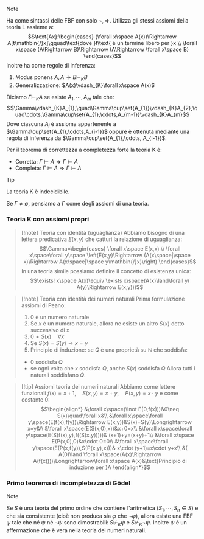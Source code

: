 >[!note]
>Ha come sintassi delle FBF con solo $\lnot,\Rightarrow$. Utilizza gli stessi assiomi della teoria L assieme a: $$\text{Ax}:\begin{cases}
>(\forall x\space A(x))\Rightarrow A[t\mathbin{/}x]\qquad\text{dove }t\text{ è un termine libero per }x \\
>\forall x\space (A\Rightarrow B)\Rightarrow (A\Rightarrow \forall x\space B)
>\end{cases}$$
>Inoltre ha come regole di inferenza:
>1. Modus ponens $A,A\Rightarrow B\vdash_{K}B$
>2. Generalizzazione: $A(x)\vdash_{K}\forall x\space A(x)$
>
>Diciamo $\Gamma\vdash_{K} A$ se esiste $A_{1},\cdots,A_{m}$ tale che: $$\Gamma\vdash_{K}A_{1},\quad\Gamma\cup\set{A_{1}}\vdash_{K}A_{2},\quad\cdots,\Gamma\cup\set{A_{1},\cdots,A_{m-1}}\vdash_{K}A_{m}$$
>Dove ciascuna $A_{i}$ è assioma appartenente a $\Gamma\cup\set{A_{1},\cdots,A_{i-1}}$ oppure è ottenuta mediante una regola di inferenza da $\Gamma\cup\set{A_{1},\cdots, A_{i-1}}$.
>
>Per il teorema di correttezza a completezza forte la teoria K è:
>- Corretta: $\Gamma\vdash A\Rightarrow\Gamma\models A$
>- Completa: $\Gamma\models A\Rightarrow\Gamma\vdash A$

>[!tip]
>La teoria K è indecidibile.

Se $\Gamma\neq\emptyset$, pensiamo a $\Gamma$ come degli assiomi di una teoria.

### Teoria K con assiomi propri
>[!note] Teoria con identità (uguaglianza)
>Abbiamo bisogno di una lettera predicativa $E(x,y)$ che catturi la relazione di uguaglianza: $$\Gamma=\begin{cases}
>\forall x\space E(x,x) \\
>\forall x\space\forall y\space \left(E(x,y)\Rightarrow (A(x\space|\space x)\Rightarrow A(x\space|\space y\mathbin{/}x)\right)
>\end{cases}$$
>In una teoria simile possiamo definire il concetto di esistenza unica: $$\exists! x\space A(x)\equiv \exists x\space(A(x)\land\forall y( A(y)\Rightarrow E(x,y)))$$

>[!note] Teoria con identità dei numeri naturali
>Prima formulazione assiomi di Peano:
>1. $0$ è un numero naturale
>2. Se $x$ è un numero naturale, allora ne esiste un altro $S(x)$ detto successivo di $x$
>3. $0\neq S(x)\quad\forall x$
>4. Se $S(x)=S(y)\Longrightarrow x=y$
>5. Principio di induzione: se $Q$ è una proprietà su $\mathbb{N}$ che soddisfa:
>	- $0$ soddisfa $Q$
>	- se ogni volta che $x$ soddisfa $Q$, anche $S(x)$ soddisfa $Q$
>Allora tutti i naturali soddisfano $Q$.

>[!tip] Assiomi teoria dei numeri naturali
>Abbiamo come lettere funzionali $f(x)=x+1,\quad S(x,y)=x+y,\quad P(x,y)=x\cdot y$ e come costante $0$:
>$$\begin{align*}
&\forall x\space(\lnot E(0,f(x)))&0\neq S(x)\quad\forall x&\\
&\forall x\space\forall y\space(E(f(x),f(y))\Rightarrow E(x,y))&S(x)=S(y)\Longrightarrow x=y&\\
&\forall x\space(E(S(x,0),x))&x+0=x\\
&\forall x\space\forall y\space(E(S(f(x),y),f((S(x,y)))))& (x+1)+y=(x+y)+1\\
&\forall x\space E(P(x,0),0)&x\cdot 0=0\\
&\forall x\space\forall y\space(E(P(x,f(y)),S(P(x,y),x)))& x\cdot (y+1)=x\cdot y+x\\
&( A(0)\land \forall x\space(A(x)\Rightarrow A(f(x))))\Longrightarrow\forall x\space A(x)&\text{Principio di induzione per }A
\end{align*}$$

### Primo teorema di incompletezza di Gödel
>[!note]
>Se $S$ è una teoria del primo ordine che contiene l'aritmetica ($S_{1},\cdots,S_{n}\in S$) e che sia consistente (cioè non produca sia $\varphi$ che $\lnot\varphi$), allora esiste una FBF $\psi$ tale che né $\psi$ né $\lnot\psi$ sono dimostrabili: $S\not\vdash_{K}\psi$ e $S\not\vdash_{K}\lnot\psi$. Inoltre $\psi$ è un affermazione che è vera nella teoria dei numeri naturali.

